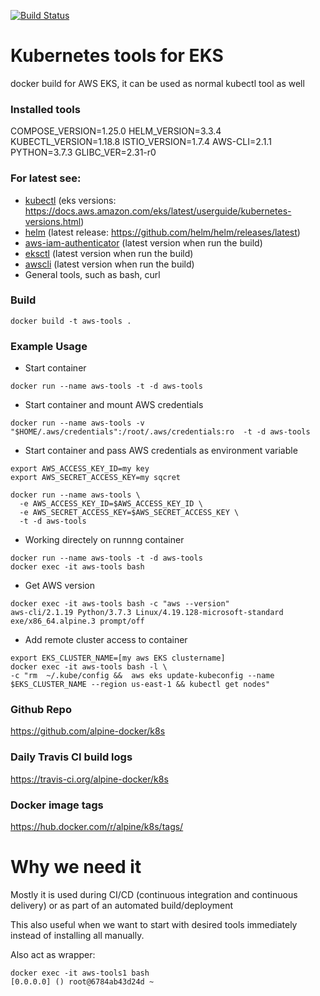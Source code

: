 [![Build Status](https://travis-ci.org/Gershon-A/k8s.svg?branch=master)](https://travis-ci.org/Gershon-A/k8s)
# Kubernetes tools for EKS

docker build for AWS EKS, it can be used as normal kubectl tool as well

### Installed tools
 COMPOSE_VERSION=1.25.0 
 HELM_VERSION=3.3.4 
 KUBECTL_VERSION=1.18.8 
 ISTIO_VERSION=1.7.4 
 AWS-CLI=2.1.1 
 PYTHON=3.7.3
 GLIBC_VER=2.31-r0
 
### For latest see: 
- [kubectl](https://kubernetes.io/docs/tasks/tools/install-kubectl/) (eks versions: https://docs.aws.amazon.com/eks/latest/userguide/kubernetes-versions.html)
- [helm](https://github.com/helm/helm) (latest release: https://github.com/helm/helm/releases/latest)
- [aws-iam-authenticator](https://github.com/kubernetes-sigs/aws-iam-authenticator) (latest version when run the build)
- [eksctl](https://github.com/weaveworks/eksctl) (latest version when run the build)
- [awscli](https://github.com/aws/aws-cli) (latest version when run the build)
- General tools, such as bash, curl
### Build
```
docker build -t aws-tools .
```
### Example Usage
- Start container
```
docker run --name aws-tools -t -d aws-tools
```
- Start container and mount AWS credentials
```
docker run --name aws-tools -v "$HOME/.aws/credentials":/root/.aws/credentials:ro  -t -d aws-tools
```
- Start container and pass AWS credentials as environment variable
```
export AWS_ACCESS_KEY_ID=my key
export AWS_SECRET_ACCESS_KEY=my sqcret

docker run --name aws-tools \
  -e AWS_ACCESS_KEY_ID=$AWS_ACCESS_KEY_ID \
  -e AWS_SECRET_ACCESS_KEY=$AWS_SECRET_ACCESS_KEY \
  -t -d aws-tools  
```
- Working directely on runnng container
```
docker run --name aws-tools -t -d aws-tools
docker exec -it aws-tools bash 
```
- Get AWS version
```
docker exec -it aws-tools bash -c "aws --version"                                             
aws-cli/2.1.19 Python/3.7.3 Linux/4.19.128-microsoft-standard exe/x86_64.alpine.3 prompt/off    
```
- Add remote cluster access to container

```
export EKS_CLUSTER_NAME=[my aws EKS clustername]
docker exec -it aws-tools bash -l \
-c "rm  ~/.kube/config &&  aws eks update-kubeconfig --name $EKS_CLUSTER_NAME --region us-east-1 && kubectl get nodes"
```
### Github Repo

https://github.com/alpine-docker/k8s

### Daily Travis CI build logs

https://travis-ci.org/alpine-docker/k8s

### Docker image tags

https://hub.docker.com/r/alpine/k8s/tags/

# Why we need it

Mostly it is used during CI/CD (continuous integration and continuous delivery) or as part of an automated build/deployment

This also useful when we want to start with desired tools immediately instead of installing all manually.

Also act as wrapper:
```
docker exec -it aws-tools1 bash         
[0.0.0.0] () root@6784ab43d24d ~
```
